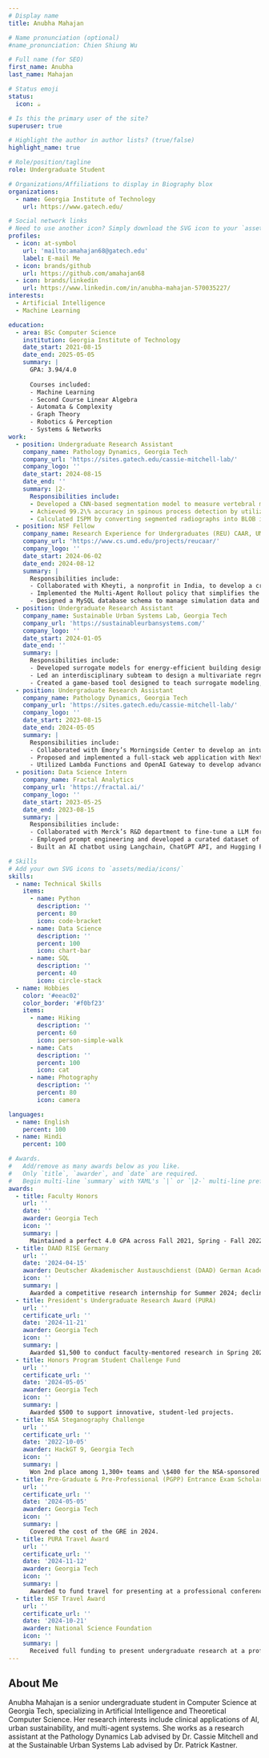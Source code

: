 ```yaml
---
# Display name
title: Anubha Mahajan

# Name pronunciation (optional)
#name_pronunciation: Chien Shiung Wu

# Full name (for SEO)
first_name: Anubha
last_name: Mahajan

# Status emoji
status:
  icon: ☕️

# Is this the primary user of the site?
superuser: true

# Highlight the author in author lists? (true/false)
highlight_name: true

# Role/position/tagline
role: Undergraduate Student

# Organizations/Affiliations to display in Biography blox
organizations:
  - name: Georgia Institute of Technology
    url: https://www.gatech.edu/

# Social network links
# Need to use another icon? Simply download the SVG icon to your `assets/media/icons/` folder.
profiles:
  - icon: at-symbol
    url: 'mailto:amahajan68@gatech.edu'
    label: E-mail Me
  - icon: brands/github
    url: https://github.com/amahajan68
  - icon: brands/linkedin
    url: https://www.linkedin.com/in/anubha-mahajan-570035227/
interests:
  - Artificial Intelligence
  - Machine Learning

education:
  - area: BSc Computer Science
    institution: Georgia Institute of Technology
    date_start: 2021-08-15
    date_end: 2025-05-05
    summary: |
      GPA: 3.94/4.0
      
      Courses included:
      - Machine Learning
      - Second Course Linear Algebra
      - Automata & Complexity
      - Graph Theory
      - Robotics & Perception
      - Systems & Networks
work:
  - position: Undergraduate Research Assistant
    company_name: Pathology Dynamics, Georgia Tech
    company_url: 'https://sites.gatech.edu/cassie-mitchell-lab/'
    company_logo: ''
    date_start: 2024-08-15
    date_end: ''
    summary: |2-
      Responsibilities include:
      - Developed a CNN-based segmentation model to measure vertebral motion for assessing fusion status in ACDF surgery using labeled cervical radiographs.
      - Achieved 99.2\% accuracy in spinous process detection by utilizing data augmentation techniques including noise stimulation, blurring, cropping, and rotating.
      - Calculated ISPM by converting segmented radiographs into BLOB images, extracting rightmost spinous process coordinates, and measuring pixel distance between them.
  - position: NSF Fellow
    company_name: Research Experience for Undergraduates (REU) CAAR, UMD
    company_url: 'https://www.cs.umd.edu/projects/reucaar/'
    company_logo: ''
    date_start: 2024-06-02
    date_end: 2024-08-12
    summary: |
      Responsibilities include:
      - Collaborated with Kheyti, a nonprofit in India, to develop a crop planning decision support tool for small farmers using Multi-Agent Reinforcement Learning.
      - Implemented the Multi-Agent Rollout policy that simplifies the global optimization problem into sequential local decisions, leading to increased fairness and overall outcomes for farmers.
      - Designed a MySQL database schema to manage simulation data and used Matplotlib and Seaborn to visualize the effectiveness of policies in real-world agricultural settings.
  - position: Undergraduate Research Assistant
    company_name: Sustainable Urban Systems Lab, Georgia Tech
    company_url: 'https://sustainableurbansystems.com/'
    company_logo: ''
    date_start: 2024-01-05
    date_end: ''
    summary: |
      Responsibilities include:
      - Developed surrogate models for energy-efficient building design, providing urban planners with real-time decision-making tools to support sustainable city planning in Atlanta.
      - Led an interdisciplinary subteam to design a multivariate regression model that reduced simulation times from hours to seconds, utilizing Gradient Boost and Bayesian Optimization.
      - Created a game-based tool designed to teach surrogate modeling, allowing architects to optimize building design parameters through interactive challenges aimed at minimizing energy consumption.
  - position: Undergraduate Research Assistant
    company_name: Pathology Dynamics, Georgia Tech
    company_url: 'https://sites.gatech.edu/cassie-mitchell-lab/'
    company_logo: ''
    date_start: 2023-08-15
    date_end: 2024-05-05
    summary: |
      Responsibilities include:
      - Collaborated with Emory’s Morningside Center to develop an intuitive clinician interface that accelerates quantitative meta-analyses for clinical trial literature review, focused on drug repurposing.
      - Proposed and implemented a full-stack web application with Next.js, incorporating interactive Plotly visualizations and user-access management through AWS sign-in authentication.
      - Utilized Lambda Functions and OpenAI Gateway to develop advanced filtering capabilities, including a PubMed Query Generator and customizable results table, processing over 1,000 studies in under a minute.
  - position: Data Science Intern
    company_name: Fractal Analytics
    company_url: 'https://fractal.ai/'
    company_logo: ''
    date_start: 2023-05-25
    date_end: 2023-08-15
    summary: |
      Responsibilities include:
      - Collaborated with Merck’s R&D department to fine-tune a LLM for automating marketing content audits, ensuring the model accurately flagged content violating nuanced regulatory guidelines
      - Employed prompt engineering and developed a curated dataset of industry-specific compliance use cases, resulting in a 20% improvement in model accuracy.
      - Built an AI chatbot using Langchain, ChatGPT API, and Hugging Face, streamlining compliance workflows and enabling peer collaboration on prompt engineering and use-case curation.

# Skills
# Add your own SVG icons to `assets/media/icons/`
skills:
  - name: Technical Skills
    items:
      - name: Python
        description: ''
        percent: 80
        icon: code-bracket
      - name: Data Science
        description: ''
        percent: 100
        icon: chart-bar
      - name: SQL
        description: ''
        percent: 40
        icon: circle-stack
  - name: Hobbies
    color: '#eeac02'
    color_border: '#f0bf23'
    items:
      - name: Hiking
        description: ''
        percent: 60
        icon: person-simple-walk
      - name: Cats
        description: ''
        percent: 100
        icon: cat
      - name: Photography
        description: ''
        percent: 80
        icon: camera

languages:
  - name: English
    percent: 100
  - name: Hindi
    percent: 100

# Awards.
#   Add/remove as many awards below as you like.
#   Only `title`, `awarder`, and `date` are required.
#   Begin multi-line `summary` with YAML's `|` or `|2-` multi-line prefix and indent 2 spaces below.
awards:
  - title: Faculty Honors
    url: ''
    date: ''
    awarder: Georgia Tech
    icon: ''
    summary: |
      Maintained a perfect 4.0 GPA across Fall 2021, Spring - Fall 2022, Fall 2023, Spring 2024.
  - title: DAAD RISE Germany
    url: ''
    date: '2024-04-15'
    awarder: Deutscher Akademischer Austauschdienst (DAAD) German Academic Exchange Service
    icon: ''
    summary: |
      Awarded a competitive research internship for Summer 2024; declined due to prior commitments.
  - title: President's Undergraduate Research Award (PURA)
    url: ''
    certificate_url: ''
    date: '2024-11-21'
    awarder: Georgia Tech
    icon: ''
    summary: |
      Awarded $1,500 to conduct faculty-mentored research in Spring 2025.
  - title: Honors Program Student Challenge Fund
    url: ''
    certificate_url: ''
    date: '2024-05-05'
    awarder: Georgia Tech
    icon: ''
    summary: |
      Awarded $500 to support innovative, student-led projects.
  - title: NSA Steganography Challenge
    url: ''
    certificate_url: ''
    date: '2022-10-05'
    awarder: HackGT 9, Georgia Tech
    icon: ''
    summary: |
      Won 2nd place among 1,300+ teams and \$400 for the NSA-sponsored challenge "A Picture is Worth One Thousand Words".
  - title: Pre-Graduate & Pre-Professional (PGPP) Entrance Exam Scholarship
    url: ''
    certificate_url: ''
    date: '2024-05-05'
    awarder: Georgia Tech
    icon: ''
    summary: |
      Covered the cost of the GRE in 2024.
  - title: PURA Travel Award
    url: ''
    certificate_url: ''
    date: '2024-11-12'
    awarder: Georgia Tech
    icon: ''
    summary: |
      Awarded to fund travel for presenting at a professional conference in November 2024.
  - title: NSF Travel Award
    url: ''
    certificate_url: ''
    date: '2024-10-21'
    awarder: National Science Foundation
    icon: ''
    summary: |
      Received full funding to present undergraduate research at a professional conference  in October 2024.
---
```


## About Me

Anubha Mahajan is a senior undergraduate student in Computer Science at Georgia Tech, specializing in Artificial Intelligence and Theoretical Computer Science. Her research interests include clinical applications of AI, urban sustainability, and multi-agent systems. She works as a research assistant at the Pathology Dynamics Lab advised by Dr. Cassie Mitchell and at the Sustainable Urban Systems Lab advised by Dr. Patrick Kastner.
